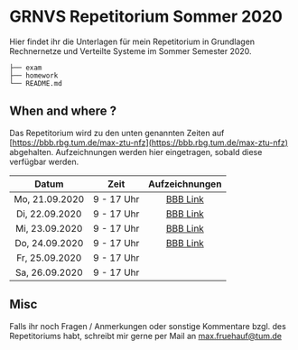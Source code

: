# GRNVS Repetitorium Sommer 2020

Hier findet ihr die Unterlagen für mein Repetitorium in Grundlagen Rechnernetze und Verteilte Systeme im Sommer Semester 2020.

```
├── exam
├── homework
└── README.md
```

## When and where ? 

Das Repetitorium wird zu den unten genannten Zeiten auf [https://bbb.rbg.tum.de/max-ztu-nfz](https://bbb.rbg.tum.de/max-ztu-nfz) abgehalten.
Aufzeichnungen werden hier eingetragen, sobald diese verfügbar werden.


|     Datum      |    Zeit    |                                                                    Aufzeichnungen                                                                    |
| :------------: | :--------: | :--------------------------------------------------------------------------------------------------------------------------------------------------: |
| Mo, 21.09.2020 | 9 - 17 Uhr | [BBB Link](https://balancer.bbb.rbg.tum.de/playback/presentation/2.0/playback.html?meetingId=ead741bb3e819da824c27c05849a22bb73c1ab9d-1600671561105) |
| Di, 22.09.2020 | 9 - 17 Uhr | [BBB Link](https://balancer.bbb.rbg.tum.de/playback/presentation/2.0/playback.html?meetingId=ead741bb3e819da824c27c05849a22bb73c1ab9d-1600757922904) |
| Mi, 23.09.2020 | 9 - 17 Uhr | [BBB Link](https://balancer.bbb.rbg.tum.de/playback/presentation/2.0/playback.html?meetingId=ead741bb3e819da824c27c05849a22bb73c1ab9d-1600844384216)                                                                                                                                                     |
| Do, 24.09.2020 | 9 - 17 Uhr | [BBB Link](https://balancer.bbb.rbg.tum.de/playback/presentation/2.0/playback.html?meetingId=ead741bb3e819da824c27c05849a22bb73c1ab9d-1600930925202)                                                                                                                                                     |
| Fr, 25.09.2020 | 9 - 17 Uhr |                                                                                                                                                      |
| Sa, 26.09.2020 | 9 - 17 Uhr |                                                                                                                                                      |

## Misc

Falls ihr noch Fragen / Anmerkungen oder sonstige Kommentare bzgl. des Repetitoriums habt, schreibt mir
gerne per Mail an [max.fruehauf@tum.de](mailto:max.fruehauf@tum.de)